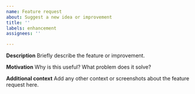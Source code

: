 ```yaml
---
name: Feature request
about: Suggest a new idea or improvement
title: ''
labels: enhancement
assignees: ''

---
```


**Description**
Briefly describe the feature or improvement.

**Motivation**
Why is this useful? What problem does it solve?

**Additional context**
Add any other context or screenshots about the feature request here.
